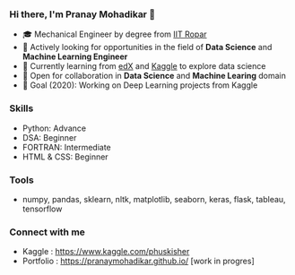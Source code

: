 ### Hi there, I'm Pranay Mohadikar 👋





- 🎓 Mechanical Engineer by degree from [IIT Ropar](http://www.iitrpr.ac.in/)
- 🔭 Actively looking for opportunities in the field of **Data Science** and **Machine Learning Engineer**
- 🌱 Currently learning from [edX](https://www.edx.org/) and [Kaggle](https://www.kaggle.com/) to explore data science
- 👯 Open for collaboration in **Data Science** and **Machine Learing** domain
- 🎯 Goal (2020): Working on Deep Learning projects from Kaggle
<!--
**pranaymohadikar/pranaymohadikar** is a ✨ _special_ ✨ repository because its `README.md` (this file) appears on your GitHub profile.- 🤔 I’m looking for help with ...
- 💬 Ask me about ...
- 📫 How to reach me: ...
- 😄 Pronouns: ...
- ⚡ Fun fact: ...
-->

### Skills

- Python: Advance
- DSA: Beginner
- FORTRAN: Intermediate
- HTML & CSS: Beginner

### Tools

- numpy, pandas, sklearn, nltk, matplotlib, seaborn, keras, flask, tableau, tensorflow

### Connect with me

- Kaggle : https://www.kaggle.com/phuskisher
- Portfolio : https://pranaymohadikar.github.io/  [work in progres]
